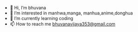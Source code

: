 - 👋 Hi, I’m bhuvana
- 👀 I’m interested in manhwa,manga, manhua,anime,donghua
- 🌱 I’m currently learning coding
- 📫 How to reach me bhuvanavijaya353@gmail.com
  

<!---
BHUVANA535/BHUVANA535 is a ✨ special ✨ repository because its `README.md` (this file) appears on your GitHub profile.
You can click the Preview link to take a look at your changes.
--->
